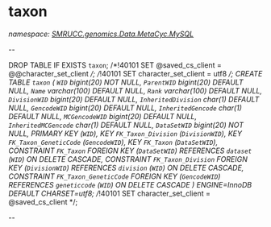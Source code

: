 ﻿# taxon
_namespace: [SMRUCC.genomics.Data.MetaCyc.MySQL](./index.md)_

--
 
 DROP TABLE IF EXISTS `taxon`;
 /*!40101 SET @saved_cs_client = @@character_set_client */;
 /*!40101 SET character_set_client = utf8 */;
 CREATE TABLE `taxon` (
 `WID` bigint(20) NOT NULL,
 `ParentWID` bigint(20) DEFAULT NULL,
 `Name` varchar(100) DEFAULT NULL,
 `Rank` varchar(100) DEFAULT NULL,
 `DivisionWID` bigint(20) DEFAULT NULL,
 `InheritedDivision` char(1) DEFAULT NULL,
 `GencodeWID` bigint(20) DEFAULT NULL,
 `InheritedGencode` char(1) DEFAULT NULL,
 `MCGencodeWID` bigint(20) DEFAULT NULL,
 `InheritedMCGencode` char(1) DEFAULT NULL,
 `DataSetWID` bigint(20) NOT NULL,
 PRIMARY KEY (`WID`),
 KEY `FK_Taxon_Division` (`DivisionWID`),
 KEY `FK_Taxon_GeneticCode` (`GencodeWID`),
 KEY `FK_Taxon` (`DataSetWID`),
 CONSTRAINT `FK_Taxon` FOREIGN KEY (`DataSetWID`) REFERENCES `dataset` (`WID`) ON DELETE CASCADE,
 CONSTRAINT `FK_Taxon_Division` FOREIGN KEY (`DivisionWID`) REFERENCES `division` (`WID`) ON DELETE CASCADE,
 CONSTRAINT `FK_Taxon_GeneticCode` FOREIGN KEY (`GencodeWID`) REFERENCES `geneticcode` (`WID`) ON DELETE CASCADE
 ) ENGINE=InnoDB DEFAULT CHARSET=utf8;
 /*!40101 SET character_set_client = @saved_cs_client */;
 
 --




